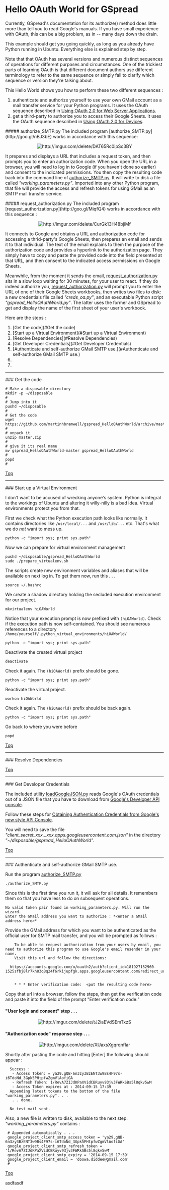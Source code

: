 Hello OAuth World for GSpread
=============================


Currently, GSpread's documentation for its authorize() method does little more than tell you to read Google's manuals.  If you have small experience with OAuth, this can be a big problem, as in  -- many days down the drain.

This example should get you going quickly, as long as you already have Python running in Ubuntu.  Everything else is explained step by step.

Note that that OAuth has several versions and numerous distinct sequences of operations for different purposes and circumstances.  One of the trickiest parts of learning OAuth is that different document authors use different terminology to refer to the same sequence or simply fail to clarify which sequence or version they're talking about.

This Hello World shows you how to perform these two different sequences :

  1. authenticate and authorize yourself to use your own GMail account as a mail transfer service for your Python programs.  It uses the OAuth sequence described in [Using OAuth 2.0 for Web Server Applications](http://goo.gl/CLzxPZ).
  2. get a third-party to authorize you to access their Google Sheets.  It uses the OAuth sequence described in [Using OAuth 2.0 for Devices](http://goo.gl/EGfc8e).

<a name="authorize_SMTP.py"/>
##### authorize_SMTP.py
The included program [authorize_SMTP.py](http://goo.gl/nBJ3bE) works in accordance with this sequence:

<p align="center">
  <img src="http://i.imgur.com/HAuXGjA.png" alt="http://imgur.com/delete/DAT65Rc0ipSc3BY"/>
</p>


It prepares and displays a URL that includes a request token, and then prompts you to enter an authorization code.  When you open the URL in a browser, you will need to log in to Google (if you haven't done so earlier) and consent to the indicated permissions.  You then copy the resulting code back into the command line of [authorize_SMTP.py](http://goo.gl/nBJ3bE).  It will write to disk a file called *"working_parameters.py"*.  Imported into any other Python program, that file will provide the access and refresh tokens for using GMail as an SMTP mail transfer service.


<a name="request_authorization.py"/>
##### request_authorization.py
The included program [request_authorization.py](http://goo.gl/MiqfQ4) works in accordance with this sequence :
<p align="center">
  <img src="http://i.imgur.com/zGuwWFZ.png" alt="http://imgur.com/delete/CurGk13H48bjiMf"/>
</p>

It connects to Google and obtains a URL and authorization code for accessing a thrid-party's Google Sheets, then prepares an email and sends it to that individual. The text of the email explains to them the purpose of the authorization code and provides a hyperlink to the authorization page.  They simply have to copy and paste the provided code into the field presented at that URL, and then consent to the indicated access permissions on Google Sheets.

Meanwhile, from the moment it sends the email, [request_authorization.py](http://goo.gl/MiqfQ4) sits in a slow loop waiting for 30 minutes, for your user to react.  If they do indeed authorize you, [request_authorization.py](http://goo.gl/MiqfQ4) will prompt you to enter the URL of one of their Google Sheets workbooks, then writes two files to disk: a new credentials file called *"creds_oa.py"*, and an executable Python script *"gspread_HelloOAuthWorld.py"*.  The latter uses the former and GSpread to get and display the name of the first sheet of your user's workbook. 



<a name="Steps"/>
Here are the steps :

  1. [Get the code](#Get the code)
  1. [Start up a Virtual Environment](#Start up a Virtual Environment)
  1. [Resolve Dependencies](#Resolve Dependencies)
  1. [Get Developer Credentials](#Get Developer Credentials)
  1. [Authenticate and self-authorize GMail SMTP use.](#Authenticate and self-authorize GMail SMTP use.)
  2. 
  3. 

- - - - - - - - - - - - -
<a name="Get the code"/>
### Get the code

    # Make a disposable directory
    mkdir -p ~/disposable
    #
    # Jump into it
    pushd ~/disposable
    #
    # Get the code
    wget https://github.com/martinhbramwell/gspread_HelloOAuthWorld/archive/master.zip
    #
    # unpack it
    unzip master.zip
    #
    # give it its real name
    mv gspread_HelloOAuthWorld-master gspread_HelloOAuthWorld
    #
    popd
    #
    

[Top](#Steps)

  
- - - - - - - - - - - - -
<a name="Start up a Virtual Environment"/>
### Start up a Virtual Environment

I don't want to be accused of wrecking anyone's system.  Python is integral to the workings of Ubuntu and altering it willy-nilly is a bad idea.  Virtual environments protect you from that.

First we check what the Python execution path looks like normally.  It contains directories like `/usr/local/...` and  `/usr/lib/...` etc.  That's what we do *not* want to mess up.

    python -c "import sys; print sys.path"

Now we can prepare for virtual environment management

    pushd ~/disposable/gspread_HelloOAuthWorld
    sudo ./prepare_virtualenv.sh

The scripts create new environment variables and aliases that will be available on next log in.  To get them now, run this . . .

    source ~/.bashrc

We create a shadow directory holding the secluded execution environment for our project.

    mkvirtualenv hiOAWorld

Notice that your execution prompt is now prefixed with `(hiOAWorld)`. Check if the execution path is now self-contained.  You should see numerous references to a directory `/home/yourself/.python_virtual_environments/hiOAWorld/`

    python -c "import sys; print sys.path"

Deactivate the created virtual project

    deactivate

Check it again.  The `(hiOAWorld)` prefix should be gone.

    python -c "import sys; print sys.path"

Reactivate the virtual project.

    workon hiOAWorld

Check it again.  The `(hiOAWorld)` prefix should be back again.

    python -c "import sys; print sys.path"

Go back to where you were before

    popd


[Top](#Steps)


- - - - - - - - - - - - -
<a name="Resolve Dependencies"/>
### Resolve Dependencies


[Top](#Steps)


- - - - - - - - - - - - -
<a name="Get Developer Credentials"/>
### Get Developer Credentials

The included utility [loadGoogleJSON.py](https://github.com/martinhbramwell/gspread_HelloOAuthWorld/blob/master/loadGoogleJSON.py) reads Google's OAuth credentials out of a JSON file that you have to download from [Google's Developer API console](https://console.developers.google.com/).

Follow these steps for [Obtaining Authentication Credentials from Google's new style API Console](https://github.com/martinhbramwell/gspread_HelloOAuthWorld/wiki/Obtaining-Authentication-Credentials-from-Google's-new-style-API-Console).

You will need to save the file *"client_secret_xxx...xxx.apps.googleusercontent.com.json"* in the directory *"~/disposable/gspread_HelloOAuthWorld"*.

[Top](#Steps)

  
- - - - - - - - - - - - -
<a name="Authenticate and self-authorize GMail SMTP use."/>
### Authenticate and self-authorize GMail SMTP use.

Run the program [authorize_SMTP.py](https://github.com/martinhbramwell/gspread_HelloOAuthWorld/blob/master/authorize_SMTP.py)
    
    ./authorize_SMTP.py 
    
Since this is the first time you run it, it will ask for all details.  It remembers them so that you have less to do on subsequent operations.

    No valid token pair found in working_parameters.py. Will run the wizard.
    Enter the GMail address you want to authorize : *<enter a GMail address here>*
    
Provide the GMail address for which you want to be authenticated as the official user for SMTP mail transfer, and you will be prompted as follows :

        To be able to request authorization from your users by email, you need to authorize this program to use Google's email resender in your name.
        Visit this url and follow the directions:

      https://accounts.google.com/o/oauth2/auth?client_id=181927152960-1525sfbj8lr7kh83q8q24f6rkijupfgk.apps.googleusercontent.com&redirect_uri=urn%3Aietf%3Awg%3Aoauth%3A2.0%3Aoob&response_type=code&scope=https%3A%2F%2Fmail.google.com%2F


        * * * Enter verification code:  <put the resulting code here>

Copy that url into a browser, follow the steps, then get the verification code and paste it into the field of the prompt "Enter verification code:" 


#### "User login and consent" step . . . 
<p align="center">
  <img src="http://i.imgur.com/cOaktkZ.png" alt="http://imgur.com/delete/tJ2iaEVdSEmTxzS"/>
</p>

#### "Authorization code" response step . . . 
<p align="center">
  <img src="http://i.imgur.com/ZaSKGlS.png" alt="http://imgur.com/delete/XUaxsXgqrqnfIar"/>
</p>

Shortly after pasting the code and hitting [Enter] the following should appear :

      Success :
       - Access Token: = ya29.gQB-6n3zy3BzENT3w9Bs4F97s-i6TdoNd_3Gpk5PHtpfwZgmVlAofiGA
       - Refresh Token: 1/RevA7ZIJdKPaXVidCBRuyv93jv3FWRkSBs5l8qkv5wM
       - Access Token expires at : 2014-09-15 17:39
      Appending latest tokens to the bottom of the file "working_parameters.py". . . 
       . . done.

      No test mail sent.

Also, a new file is written to disk, available to the next step.  *"working_parameters.py"* contains : 

     # Appended automatically . . . 
     google_project_client_smtp_access_token = 'ya29.gQB-6n3zy3BzENT3w9Bs4F97s-i6TdoNd_3Gpk5PHtpfwZgmVlAofiGA'
     google_project_client_smtp_refresh_token = '1/RevA7ZIJdKPaXVidCBRuyv93jv3FWRkSBs5l8qkv5wM'
     google_project_client_smtp_expiry = '2014-09-15 17:39'
     google_project_client_email = 'doowa.diddee@gmail.com'
     #



[Top](#Steps)

asdfasdf

